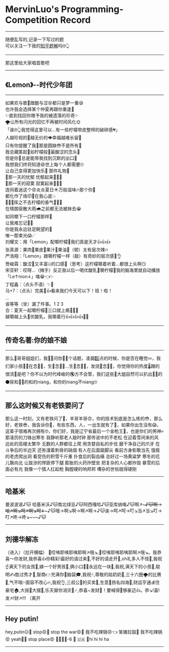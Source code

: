 # MervinLuo's Programming-Competition Record
---
随便乱写的,记录一下写过的题<br>
可以关注一下我的[知乎题解](https://www.zhihu.com/people/52-96-23-77-28)吗🤓👆

---
那这里给大家唱首歌吧

---

## 《Lemon》--时代少年团  

---

如果欢与歌🤗跟酸与涩😵都只是梦一重😪  
也许我会选择某个仲夏再跟你重逢🥴  
✨直到找回你赠予我的被遗落的珍奇✨  
🌪让所有闪光的回忆不再被时间风化🌞  
「诶🤓👆我觉得这里可以…有一些柠檬带皮整榨的破碎感💔」  
人越珍视的👄越无价的👁幸福越难长留🤧  
只有你提醒了我🧐那是圆缺😳不是所有🤬  
我总藏匿起🙈如柠檬般🍋最酸涩的念头🤢  
但是你🥱总是能带我找到沉默的出口🥺  
我想我们终将知道😄世上每个人都需要🙄  
让自己变得更加快乐🥳 那件礼物🎁  
🍋那一天的忧郁 忧郁起来💪💪💪  
🍋那一天的寂寞 寂寞起来💪💪💪  
连同着迷这个😡炎炎夏日☀万般滋味🔥那个你🥵  
都化作了烙印🥀在我心底💥  
🍋🍋🍋挥之不去柠檬的香气🍋🍋🍋  
在晴朗驱散大雨🌧之前都无法被抹去😭  
如同嚼下一口柠檬那样🍋  
让我难忘记🤢🤮  
你是我永远驻足眺望的🦶  
唯一那束光😱☄  
刘耀文：用「Lemon」配嚼柠檬🍋我们真是天才👍👍👍  
张真源：果肉🍋果皮🍋果汁🍋果油🍋（顿）太有层次辣🔥  
严浩翔：「Lemon」跟嚼柠檬一样（敲）有奇妙的层次感🙊👌  
贺峻霖：酸涩🤢又丰富🤐的口感🥶（思考）这柠檬嚼着听着…都很上头啊😏  
宋亚轩：哎呀…（摊手）反正我以后一喝优酸乳🍼嚼柠檬🍋我的脑海里就自动播放「Le↑mon↓」咯😁👈✨  
丁程鑫：（点头不语）✨🥺  
马+7：（点头）完美🥴👍看来我们今天可以下！班！啦！  
…  
诶等等（坐）漏了件事。1 2 3  
合：夏天一起嚼柠檬🍋三口就上瘾👄👄👄  
越嚼越上头🥴优酸乳，我嚼着行👍👍👍👍🍼🍋  

---
## 传奇名著:你的娘不娘
---
那么👄哥哥姐姐们，我🧒🏻问你☝🏻个话题，凌晨5️⃣点的时候，你是否在睡觉💤，我们家小孩👶🏻在念✋🏻，生🧊念✋🏻...生🧊念✋🏻，发烧🤒念✋🏻，你觉得你的热度🌡蹭的很流🍺是吧？你不以为时代峰峻的🔇方不会管，我们这些🔬大姐自然可以扒出🫵🏻的⚫️尿和🫵🏻的和的niang，和你的niang不niang🙄

----

## 那么这时候又有老铁要问了

那么这一时刻，又有老铁问了🤔，羊哥羊哥😍，你的技术到底是怎么练的😳，那么好，老铁😎，我告诉你🤫，有些东西，人，一出生就有了🤑，如果你出生没有😱，这辈子很难再次拥有🤓，你们好，我是辽宁省最后一个金枪王🧐，也是你们的男神💀 那凌厉的刀锋出寒冬 我静听那老人敲时钟 那传说中的不老松 在迎着雪间来的风 远处的高楼太繁华 无数的人群都往上爬 用贪婪自私的步伐 磨干净自己的爪牙 在斗争后的半边天 还弥漫着刺骨的硝烟 有人在后面踮脚尖 看前方身影敢当先 饿瘦的老虎爬出洞 看受伤的积雪千斤重 扑食后的裂齿痛 总好过一场黄粱梦 寒冬的花儿飘向北 让跋涉的悍匪停下腿 膨胀的火药炸壁垒 把复杂的人心都炸毁 暴雪的后面必有光 我像一个猎人扛起枪 胸膛硬的响邦邦 嘈杂的世俗就得硬刚

----

## 哈基米

曼波波波♪🐱
哈基米沃♪🐱南北绿豆♪🐱阿西嘎哈♪🐱亚库纳咯♪🐱啊↗~~~♪🐱啊→哈↗啊↘呵↗啊↘呵↓~~~♪🐱哦→啊↘啊→啊↗啊→♪🐱诶→呵↗呵→叮↘当↗当↘叮→叮↗咚→咚↘~~~♪🐱

----

## 刘德华解冻

（进入）（拉开横幅）
🧨哎咦耶咦耶咦耶啊↗️哦↘️,🧨哎咦耶咦耶咦耶啊↗️哦↘️。我恭喜～你发财,我恭喜👍你精彩!最好的请过来🤲,不好的请走开🙏,oh礼多人不怪🎊,我祝☝️满天下的女孩🌸,嫁一个好男孩👦,俩小口👫🐘永远在一块🦅,我祝,满天下的小孩🧒,聪明✍️胜过秀才💯,智商👉充满你👊脑袋🎓,我祝🀄,尊敬的姑奶奶👵,三十六圈🌪️的比赛🚀,气不喘💦面容不改心🔥,我祝👌,三叔公👴的买卖🤝,生意💪扬名四海👏,财运亨通💰住豪宅🏠,大摇🕺大摆💃,乐天替你消灾🙇♂️,恭喜~发财👏！要喊得📢够豪迈👍。恭↘️!喜!发↗️!财↗️!!!
（离开


----

## Hey putin!

hey,putin😐👋
stop😡👊
stop the war😡👊
我不吃辣锅😡👈
笨猪拉鼓🤬
我不吃辣锅😡
yeah👊😡
stop place😡
🤨👇🏼📱-6 🚀 🇺🇦
👨hi hi hi ha

----